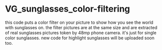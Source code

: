 # VG_sunglasses_color-filtering
this code puts a color filter on your picture to show how you see the world with sunglasses on.
the filter pictures are at the same size and are extracted of real sunglasses pictures token by 48mp phone camera.
it's just for single color sunglasses.
new code for highlight sunglasses will be uploaded soon too.
